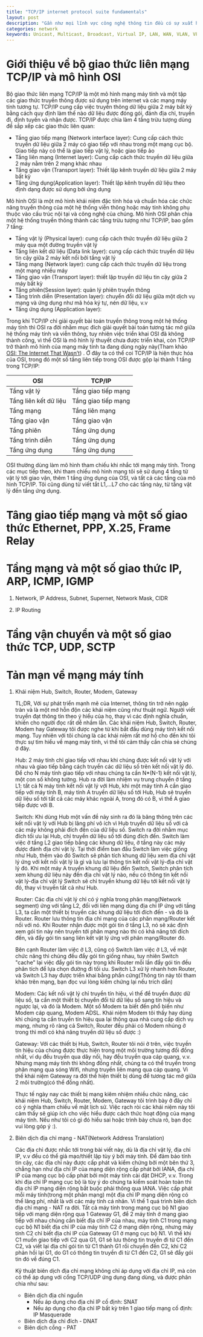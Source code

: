 ```yaml
---
title: "TCP/IP internet protocol suite fundamentals"
layout: post
description: "Gần như mọi lĩnh vực công nghệ thông tin đều có sự xuất hiện của mạng máy tính, vì thế việc hiểu mạng máy tính là điêu cần thiết đối với một kỹ sư phần mềm. Bài viết sau là một ghi chú riêng nhằm giới thiệu tổng quan về mô hình mạng máy tính đang được dùng ngày nay: bộ giao thức liên mạng TCP/IP và mô hình khái niệm OSI."
categories: network
keywords: Unicast, Multicast, Broadcast, Virtual IP, LAN, WAN, VLAN, VPN, TLS
---
```


# Giới thiệu về bộ giao thức liên mạng TCP/IP và mô hình OSI

Bộ giao thức liên mạng TCP/IP là một mô hình mạng máy tính và một tập các giao thức truyền thông được sử dụng trên internet và các mạng máy tính tương tự. TCP/IP cung cấp việc truyền thông dữ liệu giữa 2 máy bất kỳ bằng cách quy định làm thế nào dữ liệu được đóng gói, đánh địa chỉ, truyền đi, định tuyến và nhận được. TCP/IP được chia làm 4 tầng trừu tượng dùng để sắp xếp các giao thức liên quan:

* Tầng giao tiếp mạng (Network interface layer): Cung cấp cách thức truyền dữ liệu giữa 2 máy có giao tiếp với nhau trong một mạng cục bộ. Giao tiếp này có thể là giao tiếp vật lý, hoặc giao tiếp ảo
* Tầng liên mạng (Internet layer): Cung cấp cách thức truyền dữ liệu giữa 2 máy nằm trên 2 mạng khác nhau
* Tầng giao vận (Transport layer): Thiết lập kênh truyền dữ liệu giữa 2 máy bất kỳ
* Tầng ứng dụng(Application layer): Thiết lập kênh truyền dữ liệu theo định dạng được sử dụng bởi ứng dụng

Mô hình OSI là một mô hình khái niệm đặc tính hóa và chuẩn hóa các chức năng truyền thông của một hệ thống viễn thông hoặc máy tính không phụ thuộc vào cấu trúc nội tại và công nghệ của chúng. Mô hình OSI phân chia một hệ thống truyền thông thành các tầng trừu tượng như TCP/IP, bao gồm 7 tầng:

* Tầng vật lý (Physical layer): cung cấp cách thức truyền dữ liệu giữa 2 máy qua một đường truyền vật lý
* Tầng liên kết dữ liệu (Data link layer): cung cấp cách thức truyền dữ liệu tin cậy giữa 2 máy kết nối bởi tầng vật lý
* Tầng mạng (Network layer): cung cấp cách thức truyền dữ liệu trong một mạng nhiều máy
* Tầng giao vận (Transport layer): thiết lập truyền dữ liệu tin cậy giữa 2 máy bất kỳ
* Tầng phiên(Session layer): quản lý phiên truyền thông
* Tầng trình diễn (Presentation layer): chuyển đổi dữ liệu giữa một dịch vụ mạng và ứng dụng như mã hóa ký tự, nén dữ liệu, v.v
* Tầng ứng dụng (Application layer):

Trong khi TCP/IP chỉ giải quyết bài toán truyền thông trong một hệ thống máy tính thì OSI ra đời nhằm mục đích giải quyết bài toán tương tác mở giữa hệ thống máy tính và viễn thông, tuy nhiên việc triển khai OSI đã không thành công, vì thế OSI là mô hình lý thuyết chưa được triển khai, còn TCP/IP trở thành mô hình của mạng máy tính ta đang dùng ngày này(Tham khảo [OSI: The Internet That Wasn’t](http://spectrum.ieee.org/computing/networks/osi-the-internet-that-wasnt)) . Ở đây ta có thể coi TCP/IP là hiện thực hóa của OSI, trong đó một số tầng liên tiếp trong OSI được gộp lại thành 1 tầng trong TCP/IP:

| OSI                   | TCP/IP              |
| --------------------- | ------------------- |
| Tầng vật lý           | Tầng giao tiếp mạng |
| Tầng liên kết dữ liệu | Tầng giao tiếp mạng |
| Tầng mạng             | Tầng liên mạng      |
| Tầng giao vận         | Tầng giao vận       |
| Tầng phiên            | Tầng ứng dụng       |
| Tầng trình diễn       | Tầng ứng dụng       |
| Tầng ứng dụng         | Tầng ứng dụng       |

OSI thường dùng làm mô hình tham chiếu khi nhắc tới mạng máy tính. Trong các mục tiếp theo, khi tham chiếu mô hình mạng tôi sẽ sử dụng 4 tầng từ vật lý tới giao vận, thêm 1 tầng ứng dụng của OSI, và tất cả các tầng của mô hình TCP/IP. Tôi cũng dùng từ viết tắt L1,...L7 cho các tầng này, từ tầng vật lý đến tầng ứng dụng.

# Tâng giao tiếp mạng và một số giao thức Ethernet, PPP, X.25, Frame Relay

# Tầng mạng và một số giao thức IP, ARP, ICMP, IGMP

1. Network, IP Address, Subnet, Supernet, Network Mask, CIDR

2. IP Routing

# Tầng vận chuyển và một số giao thức TCP, UDP, SCTP

# Tản mạn về mạng máy tính

1. Khái niệm Hub, Switch, Router, Modem, Gateway

   TL;DR, Với sự phát triển mạnh mẽ của Internet, thông tin trở nên ngập tràn và là một mớ hỗn độn các khái niệm cũng như thuật ngữ. Người viết truyền đạt thông tin theo ý hiểu của họ, thay vì các định nghĩa chuẩn, khiến cho người đọc rất dễ nhầm lẫn. Các khái niệm Hub, Switch, Router, Modem hay Gateway tôi được nghe từ khi bắt đầu dùng máy tính kết nối mạng. Tuy nhiên với tôi chúng là các khái niệm rất mơ hồ cho đến khi tôi thực sự tìm hiểu về mạng máy tính, vì thế tôi cảm thấy cần chia sẻ chúng ở đây.

   Hub: 2 máy tính chỉ giao tiếp với nhau khi chúng được kết nối vật lý với nhau và giao tiếp bằng cách truyền các dữ liệu số trên kết nối vật lý đó. Để cho N máy tính giao tiếp với nhau chúng ta cần N*(N-1) kết nối vật lý, một con số không tưởng. Hub ra đời làm nhiệm vụ trung chuyển ở tầng L1: tất cả N máy tính kết nối vật lý với Hub, khi một máy tính A cần giao tiếp với máy tính B, máy tính A truyền dữ liệu số tới Hub, Hub sẽ truyền dữ liệu số tới tất cả các máy khác ngoài A, trong đó có B, vì thế A giao tiếp được với B.

   Switch: Khi dùng Hub một vấn đề nảy sinh ra đó là băng thông trên các kết nối vật lý với Hub bị lãng phí vô ích vì Hub truyền dữ liệu số với cả các máy không phải đích đến của dữ liệu số. Switch ra đời nhằm mục đích tối ưu lại Hub, chỉ truyền dữ liệu số tới đúng đích đến. Switch làm việc ở tầng L2 giao tiếp bằng các khung dữ liệu, ở tầng này các máy được đánh địa chỉ vật lý. Tại thời điểm ban đầu Switch làm việc giống như Hub, thêm vào đó Switch sẽ phân tích khung dữ liệu xem địa chỉ vật lý ứng với kết nối vật lý là gì và lưu lại thông tin kết nối vật lý-địa chỉ vật lý đó. Khi một máy A truyền khung dữ liệu đến Switch, Switch phân tích xem khung dữ liệu này đến địa chỉ vật lý nào, nếu có thông tin kết nối vật lý-địa chỉ vật lý Switch sẽ chỉ truyền khung dữ liệu tới kết nối vật lý đó, thay vì truyến tất cả như Hub.

   Router: Các địa chỉ vật lý chỉ có ý nghĩa trong phân mạng(Network segment) ứng với tầng L2, đối với liên mạng dùng địa chỉ IP ứng với tầng L3, ta cần một thiết bị truyền các khung dữ liệu tới đích đến - và đó là Router. Router lưu thông tin địa chỉ mạng của các phân mạng/Router kết nối với nó. Khi Router nhận được một gói tin ở tầng L3, nó sẽ xác định xem gói tin này nên truyền tới phân mạng nào thì có khả năng tới đích đến, và đẩy gói tin sang liên kết vật lý ứng với phân mạng/Router đó.

   Bên cạnh Router làm việc ở L3, cũng có Switch làm việc ở L3, về mặt chức năng thì chúng đều đẩy gói tin giống nhau, tuy nhiên Switch "cache" lại việc đẩy gói tin này trong khi Router mỗi lần đẩy gói tin đều phân tích để lựa chọn đường đi tối ưu. Switch L3 xử lý nhanh hơn Router, và Switch L3 hay được triển khai bằng phần cứng(Thông tin này tôi tham khảo trên mạng, bạn đọc vui lòng kiểm chứng lại nếu trích dẫn)

   Modem: Các kết nối vật lý chỉ truyền tín hiệu, vì thế để truyền được dữ liệu số, ta cần một thiết bị chuyển đổi từ dữ liệu số sang tín hiệu và ngược lại, và đó là Modem. Một số Modem ta biết đến phổ biến như Modem cáp quang, Modem ADSL. Khái niệm Modem tôi thấy hay dùng khi chúng ta cần truyền tín hiệu qua lại thông qua nhà cung cấp dịch vụ mạng, nhưng rõ ràng cả Switch, Router đều phải có Modem nhúng ở trong thì mới có khả năng truyền dữ liệu số được :)

   Gateway: Với các thiết bị Hub, Switch, Router tôi nói ở trên, việc truyền tín hiệu của chúng được thực hiện trong một môi trường tương đối đồng nhất, ví dụ đều truyền qua dây nối, hay đều truyền qua cáp quang, v.v. Nhưng mạng máy tính thì không đồng nhất, chúng ta có thể truyền trong phân mạng qua sóng Wifi, nhưng truyền liên mạng qua cáp quang. Vì thế khái niệm Gateway ra đời thể hiện thiết bị dùng để tương tác mở giữa 2 môi trường(có thể đồng nhất).

   Thực tế ngày nay các thiết bị mạng kiêm nhiệm nhiều chức năng, các khái niệm Hub, Switch, Router, Modem, Gateway tôi trình bày ở đây chỉ có ý nghĩa tham chiếu về mặt lịch sử. Việc rạch ròi các khái niệm này tôi cảm thấy sẽ giúp ích cho việc hiểu được cách thức hoạt động của mạng máy tính. Nếu như tôi có gì đó hiểu sai hoặc trình bày chưa rõ, bạn đọc vui lòng góp ý :).

2. Biên dịch địa chỉ mạng - NAT(Network Address Translation)

   Các địa chỉ được nhắc tới trong bài viết này, dù là địa chỉ vật lý, địa chỉ IP, v.v đều có thể giả mạo/thiết lập tùy ý bởi máy tính. Để đảm bảo tính tin cậy, các địa chỉ này được cấp phát và kiểm chứng bởi một bên thứ 3, chẳng hạn như địa chỉ IP của mạng diện rộng cấp phát bởi IANA, địa chỉ IP của mạng cục bộ cấp phát bởi một máy tính cài đặt DHCP, v.v. Trong khi địa chỉ IP mạng cục bộ là tùy ý do chúng ta kiểm soát hoàn toàn thì địa chỉ IP mạng diện rộng bắt buộc phải thông qua IANA. Việc cấp phát mỗi máy tính(trong một phân mạng) một địa chỉ IP mạng diện rộng có thể lãng phí, nhất là với các máy tính cá nhân. Vì thế 1 quá trình biên dịch địa chỉ mạng - NAT ra đời. Tất cả máy tính trong mạng cục bộ N1 giao tiếp với mạng diện rộng qua 1 Gateway G1, để 2 máy tính ở mạng giao tiếp với nhau chúng cần biết địa chỉ IP của nhau, máy tính C1 trong mạng cục bộ N1 biết địa chỉ IP của máy tính C2 ở mạng diện rộng, nhưng máy tính C2 chỉ biết địa chỉ IP của Gateway G1 ở mạng cục bộ N1. Vì thế khi C1 muốn giao tiếp với C2 qua G1, G1 sẽ lưu thông tin truyền đi từ C1 đến C2, và viết lại địa chỉ gói tin từ C1 thành G1 rồi chuyển đến C2, khi C2 phản hồi lại G1, do G1 có thông tin truyền đi từ C1 đến C2, G1 sẽ đẩy gói tin đó về đúng C1.

   Kỹ thuật biên dịch địa chỉ mạng không chỉ áp dụng với địa chỉ IP, mà còn có thể áp dụng với cổng TCP/UDP ứng dụng đang dùng, và được phân chia như sau:

   * Biên dịch địa chỉ nguồn
      * Nếu áp dụng cho địa chỉ IP cố định: SNAT
      * Nếu áp dụng cho địa chỉ IP bất kỳ trên 1 giao tiếp mạng cố định: IP Masquerade
   * Biên dịch địa chỉ đích - DNAT
   * Biên dịch cổng - PAT